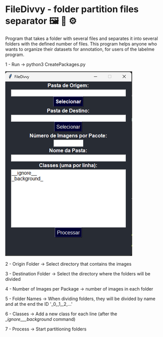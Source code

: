 # FileDivvy - folder partition files separator 🖼 📝 ⚙️
Program that takes a folder with several files and separates it into several folders with the defined number of files. This program helps anyone who wants to organize their datasets for annotation, for users of the labelme program.

1 - Run -> python3 CreatePackages.py

![Alt text](image-1.png)

2 - Origin Folder -> Select directory that contains the images

3 - Destination Folder -> Select the directory where the folders will be divided

4 - Number of Images per Package -> number of images in each folder

5 - Folder Names -> When dividing folders, they will be divided by name and at the end the ID '_0,_1,_2,...'

6 - Classes -> Add a new class for each line (after the __ignore___background_ command)

7 - Process -> Start partitioning folders


